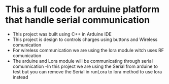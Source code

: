 # This a full code for arduine platform that handle serial communication
 - This project was built using C++ in Arduine IDE
 - This project is design to controls charges using buttons and Wireless comunication
 - For wireless communication we are using the lora module witch uses RF comunication
 - The arduine and Lora module will be communicating through serial comunnication
 -In this project we are using the Serial from arduine to test but you can remove the Serial in runLora to lora method to use lora instead
 